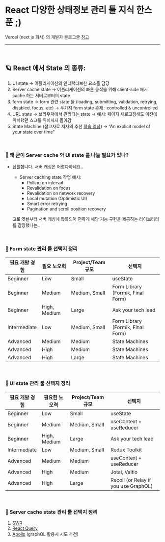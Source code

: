 # React 다양한 상태정보 관리 툴 지식 한스푼 ;)

Vercel (next js 회사) 의 개발자 블로그글 [참고](https://leerob.io/blog/react-state-management)

------

<br>

## 🪐 React 에서 State 의 종류:

1. UI state → 어플리케이션의 인터랙티브한 요소들 담당
2. Server cache state → 어플리케이션의 빠른 동작을 위해 client-side 에서 cache 하는 서버로부터의 state
3. form state → form 관련 state 들 (loading, submitting, validation, retrying, disabled, focus, etc) → 두가지 form state 존재 : controlled & uncontrolled
4. URL state → 브라우저에서 관리되는 state → 예시: 페이지 새로고침해도 이전에 위치했던 스크롤 위치까지 돌아감
5. State Machine (참고자료 저자의 추천 [학습 영상](https://egghead.io/lessons/xstate-course-intro-and-overview)) → “An explicit model of your state over time”

<br>

### 😤 왜 굳이 Server cache 와 UI state 를 나눌 필요가 있나?

- 심플합니다. 서버 캐싱은 어렵다하네요..

  - Server caching state 작업 예시:
    - Polling on interval
    - Revalidation on focus
    - Revalidation on network recovery
    - Local mutation (Optimistic UI)
    - Smart error retrying
    - Pagination and scroll position recovery

  고로 옛날부터 서버 캐싱에 특화되어 편하게 해당 기능 구현을 제공하는 라이브러리를 갈망했다는..

<br>

### 🤶 Form state 관리 툴 선택지 정리

| 필요 개발 경험 | 필요 노오력  | Project/Team 규모 | 선택지                            |
| -------------- | ------------ | ----------------- | --------------------------------- |
| Beginner       | Low          | Small             | useState                          |
| Beginner       | Medium       | Medium, Small     | Form Library (Formik, Final Form) |
| Beginner       | High, Medium | Large             | Ask your tech lead                |
| Intermediate   | Low          | Medium, Small     | Form Library (Formik, Final Form) |
| Advanced       | Medium       | Medium            | State Machines                    |
| Advanced       | High         | Medium            | State Machines                    |
| Advanced       | High         | Large             | State Machines                    |

<br>

### 🧘 UI state 관리 툴 선택지 정리

| 필요 개발 경험 | 필요한 노오력 | Project/Team 규모 | 선택지                               |
| -------------- | ------------- | ----------------- | ------------------------------------ |
| Beginner       | Low           | Small             | useState                             |
| Beginner       | Medium        | Medium, Small     | useContext + useReducer              |
| Beginner       | High, Medium  | Large             | Ask your tech lead                   |
| Intermediate   | Low           | Medium, Small     | Redux Toolkit                        |
| Advanced       | Medium        | Medium            | useContext + useReducer              |
| Advanced       | High          | Medium            | Jotai, Valtio                        |
| Advanced       | High          | Large             | Recoil (or Relay if you use GraphQL) |

<br>

### 💨 Server cache state 관리 툴 선택지 정리

1. [SWR](https://swr.vercel.app/ko)
2. [React Query](https://react-query.tanstack.com/)
3. [Apollo](https://www.apollographql.com/) (graphQL 활용시 시도 추천)